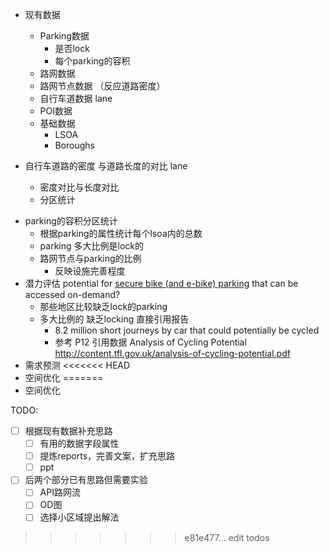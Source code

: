 *   现有数据
    *   Parking数据 
        *   是否lock
        *   每个parking的容积
    *   路网数据
    *   路网节点数据 （反应道路密度）
    *   自行车道数据 lane
    *   POI数据
    *   基础数据
        *   LSOA
        *   Boroughs

*   自行车道路的密度 与道路长度的对比 lane
    *   密度对比与长度对比
    *   分区统计

-   parking的容积分区统计
    -   根据parking的属性统计每个lsoa内的总数
    -   parking 多大比例是lock的  
    -   路网节点与parking的比例
        -   反映设施完善程度
-   潜力评估 potential for  <u>secure bike (and e-bike) parking</u> that can be accessed on-demand? 
    -   那些地区比较缺乏lock的parking
    -   多大比例的 缺乏locking    直接引用报告
        -   8.2 million short journeys by car that could potentially be cycled 
        -   参考 P12 引用数据 Analysis of Cycling Potential http://content.tfl.gov.uk/analysis-of-cycling-potential.pdf 
-   需求预测
<<<<<<< HEAD
-   空间优化
=======
-   空间优化





TODO:  

-   [ ] 根据现有数据补充思路
    -   [ ] 有用的数据字段属性
    -   [ ] 提炼reports，完善文案，扩充思路
    -   [ ] ppt
-   [ ] 后两个部分已有思路但需要实验
    -   [ ] API路网流
    -   [ ] OD图
    -   [ ] 选择小区域提出解法

>>>>>>> e81e477... edit todos
